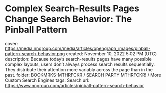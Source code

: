 # Complex Search-Results Pages Change Search Behavior: The Pinball Pattern

cover: https://media.nngroup.com/media/articles/opengraph_images/pinball-pattern-search-behavior.png
created: November 10, 2022 5:02 PM (UTC)
description: Because today’s search-results pages have many possible complex layouts, users don’t always process search results sequentially. They distribute their attention more variably across the page than in the past.
folder: BOOKMRKS-MTHRFCKR / SEARCH PARTY MTHRFCKR! / More Custom Search Engines
tags: Search
url: https://www.nngroup.com/articles/pinball-pattern-search-behavior